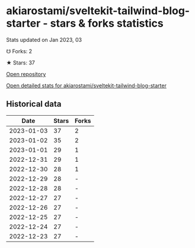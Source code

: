 # akiarostami/sveltekit-tailwind-blog-starter - stars & forks statistics

Stats updated on Jan 2023, 03

☋ Forks: 2

★ Stars: 37

[Open repository](https://github.com/akiarostami/sveltekit-tailwind-blog-starter)

[Open detailed stats for akiarostami/sveltekit-tailwind-blog-starter](https://reviewgithub.com/rep/akiarostami/sveltekit-tailwind-blog-starter)

## Historical data
| Date | Stars | Forks |
|------|-------|-------|
| 2023-01-03 | 37 | 2 | 
| 2023-01-02 | 35 | 2 | 
| 2023-01-01 | 29 | 1 | 
| 2022-12-31 | 29 | 1 | 
| 2022-12-30 | 28 | 1 | 
| 2022-12-29 | 28 | - | 
| 2022-12-28 | 28 | - | 
| 2022-12-27 | 27 | - | 
| 2022-12-26 | 27 | - | 
| 2022-12-25 | 27 | - | 
| 2022-12-24 | 27 | - | 
| 2022-12-23 | 27 | - | 

